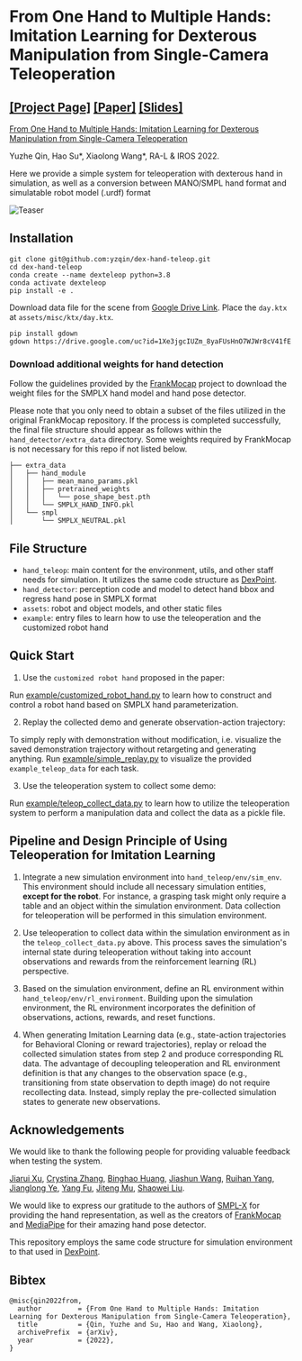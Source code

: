 # From One Hand to Multiple Hands: Imitation Learning for Dexterous Manipulation from Single-Camera Teleoperation

[[Project Page]](https://yzqin.github.io/dex-teleop-imitation/) [[Paper]](https://arxiv.org/abs/2204.12490) [[Slides]](https://docs.google.com/presentation/d/186iJVvY9B0D_KSKKQFV1ketIKiTK1L_A/edit?usp=sharing&ouid=108317450590466198031&rtpof=true&sd=true)
-----

[From One Hand to Multiple Hands: Imitation Learning for Dexterous Manipulation from Single-Camera Teleoperation](https://yzqin.github.io/dex-teleop-imitation/)

Yuzhe Qin, Hao Su*, Xiaolong Wang*, RA-L & IROS 2022.

Here we provide a simple system for teleoperation with dexterous hand in simulation, as well as a conversion between
MANO/SMPL hand format and simulatable robot model (.urdf) format

![Teaser](docs/teleop_teaser.png)

## Installation

```shell
git clone git@github.com:yzqin/dex-hand-teleop.git
cd dex-hand-teleop 
conda create --name dexteleop python=3.8
conda activate dexteleop
pip install -e .
```

Download data file for the scene
from [Google Drive Link](https://drive.google.com/file/d/1Xe3jgcIUZm_8yaFUsHnO7WJWr8cV41fE/view?usp=sharing).
Place the `day.ktx` at `assets/misc/ktx/day.ktx`.

```shell
pip install gdown
gdown https://drive.google.com/uc?id=1Xe3jgcIUZm_8yaFUsHnO7WJWr8cV41fE
```

### Download additional weights for hand detection

Follow the guidelines provided by
the [FrankMocap](https://github.com/facebookresearch/frankmocap/blob/main/docs/INSTALL.md)
project to download the weight files for the SMPLX hand model and hand pose detector.

Please note that you only need to obtain a subset of the files utilized in the original FrankMocap repository. If the
process is completed successfully, the final file structure should appear as follows within
the `hand_detector/extra_data` directory. Some weights required by FrankMocap is not necessary for this repo if not
listed below.

```shell
├── extra_data
│   ├── hand_module
│   │   ├── mean_mano_params.pkl
│   │   ├── pretrained_weights
│   │   │   └── pose_shape_best.pth
│   │   └── SMPLX_HAND_INFO.pkl
│   └── smpl
│       └── SMPLX_NEUTRAL.pkl
```

## File Structure

- `hand_teleop`: main content for the environment, utils, and other staff needs for simulation. It utilizes the same
  code
  structure as [DexPoint](https://github.com/yzqin/dexpoint-release).
- `hand_detector`: perception code and model to detect hand bbox and regress hand pose in SMPLX format
- `assets`: robot and object models, and other static files
- `example`: entry files to learn how to use the teleoperation and the customized robot hand

## Quick Start

1. Use the `customized robot hand` proposed in the paper:

Run [example/customized_robot_hand.py](example/customized_robot_hand.py) to learn how to construct and control a robot
hand based on SMPLX hand parameterization.

2. Replay the collected demo and generate observation-action trajectory:

To simply reply with demonstration without modification, i.e. visualize the saved demonstration trajectory without
retargeting and generating anything. Run [example/simple_replay.py](example/simple_replay.py) to visualize the provided
`example_teleop_data` for each task.

3. Use the teleoperation system to collect some demo:

Run [example/teleop_collect_data.py](example/teleop_collect_data.py) to learn how to utilize the teleoperation system to
perform a manipulation data and collect the data as a pickle file.

## Pipeline and Design Principle of Using Teleoperation for Imitation Learning

1. Integrate a new simulation environment into `hand_teleop/env/sim_env`. This environment should include all necessary
   simulation entities, **except for the robot**. For instance, a grasping task might only require a table and an object
   within the simulation environment. Data collection for teleoperation will be performed in this simulation
   environment.

2. Use teleoperation to collect data within the simulation environment as in the `teleop_collect_data.py` above. This
   process saves the simulation's internal state during teleoperation without taking into account observations and
   rewards from the reinforcement learning (RL) perspective.

3. Based on the simulation environment, define an RL environment within `hand_teleop/env/rl_environment`. Building upon
   the simulation environment, the RL environment incorporates the definition of observations, actions, rewards, and
   reset functions.

4. When generating Imitation Learning data (e.g., state-action trajectories for Behavioral Cloning or reward
   trajectories), replay or reload the collected simulation states from step 2 and produce corresponding RL data.
   The advantage of decoupling teleoperation and RL environment definition is that any changes to the observation
   space (e.g., transitioning from state observation to depth image) do not require recollecting data. Instead, simply
   replay the pre-collected simulation states to generate new observations.

## Acknowledgements

We would like to thank the following people for providing valuable feedback when testing the system.

[Jiarui Xu](https://jerryxu.net/), [Crystina Zhang](https://crystina-z.github.io/),
[Binghao Huang](https://binghao-huang.github.io/), [Jiashun Wang](https://jiashunwang.github.io/),
[Ruihan Yang](https://rchalyang.github.io/), [Jianglong Ye](https://jianglongye.com/),
[Yang Fu](https://oasisyang.github.io/), [Jiteng Mu](https://jitengmu.github.io/),
[Shaowei Liu](https://stevenlsw.github.io/).

We would like to express our gratitude to the authors of [SMPL-X](https://github.com/vchoutas/smplx) for providing the
hand representation, as well as the
creators of [FrankMocap](https://github.com/facebookresearch/frankmocap)
and [MediaPipe](https://developers.google.com/mediapipe/solutions/vision/hand_landmarker) for their amazing
hand pose detector.

This repository employs the same code structure for simulation environment to that used
in [DexPoint](https://github.com/yzqin/dexpoint-release).

## Bibtex

```
@misc{qin2022from,
  author         = {From One Hand to Multiple Hands: Imitation Learning for Dexterous Manipulation from Single-Camera Teleoperation},
  title          = {Qin, Yuzhe and Su, Hao and Wang, Xiaolong},
  archivePrefix  = {arXiv},
  year           = {2022},
}

```


